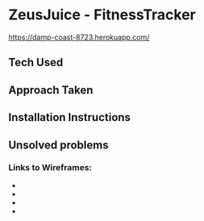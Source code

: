 # ZeusJuice - FitnessTracker

https://damp-coast-8723.herokuapp.com/  

## Tech Used

## Approach Taken 

## Installation Instructions 

## Unsolved problems

### Links to Wireframes:
 - 
 -
 -
 -
